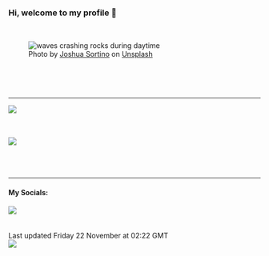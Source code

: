 <h3>Hi, welcome to my profile 👋</h3>

<br />
<figure>
  <img
    src="https://images.unsplash.com/photo-1546942113-a6c43b63104a?crop=entropy&cs=tinysrgb&fit=max&fm=jpg&ixid=M3wyNzQ3MDB8MHwxfHJhbmRvbXx8fHx8fHx8fDE3MzIyMzgxODJ8&ixlib=rb-4.0.3&q=80&w=1080&auto=format"
    alt="waves crashing rocks during daytime" 
  />
  <figcaption>Photo by <a
    href="https://unsplash.com/@sortino?utm_source=Profile%20readme&utm_medium=referral">Joshua Sortino</a> on <a
    href="https://unsplash.com/?utm_source=Profile%20readme&utm_medium=referral">Unsplash</a></figcaption>
</figure>




  <br /><br /><br />

<hr />
<img
  src="https://github-readme-stats.vercel.app/api?username=shanelucy&show_icons=true&theme=calm"
/>
<br /><br /><br />

<img 
  src="https://github-readme-stats.vercel.app/api/top-langs/?username=shanelucy&theme=calm"
/>
<br /><br /><br /><br />
<hr />
<h4>My Socials:</h4>
<a href="https://uk.linkedin.com/in/shane-lucy-4735b616a">
  <img
    src="https://img.shields.io/badge/linkedin%20-%230077B5.svg?&style=for-the-badge&logo=linkedin&logoColor=white"
  />
</a>
<br /><br /><br />
Last updated Friday 22 November at 02:22 GMT
<br />
<img
  src="https://github.com/ShaneLucy/ShaneLucy/workflows/README%20build/badge.svg"
/>
